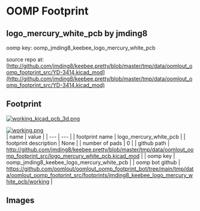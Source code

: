 # OOMP Footprint  
## logo_mercury_white_pcb  by jmding8  
  
oomp key: oomp_jmding8_keebee_logo_mercury_white_pcb  
  
source repo at: [http://github.com/jmding8/keebee.pretty/blob/master/tmp/data/oomlout_oomp_footprint_src/YD-3414.kicad_mod](http://github.com/jmding8/keebee.pretty/blob/master/tmp/data/oomlout_oomp_footprint_src/YD-3414.kicad_mod)  
## Footprint  
  
[![working_kicad_pcb_3d.png](working_kicad_pcb_3d_600.png)](working_kicad_pcb_3d.png)  
  
[![working.png](working_600.png)](working.png)  
| name | value | 
| --- | --- | 
| footprint name | logo_mercury_white_pcb | 
| footprint description | None | 
| number of pads | 0 | 
| github path | http://github.com/jmding8/keebee.pretty/blob/master/tmp/data/oomlout_oomp_footprint_src/logo_mercury_white_pcb.kicad_mod | 
| oomp key | oomp_jmding8_keebee_logo_mercury_white_pcb | 
| oomp bot github | https://github.com/oomlout/oomlout_oomp_footprint_bot/tree/main/tmp/data/oomlout_oomp_footprint_src/footprints/jmding8_keebee_logo_mercury_white_pcb/working | 
## Images  
